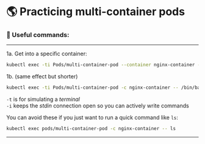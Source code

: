 # 🌎 Practicing multi-container pods

### 🚀 Useful commands:

---

1a. Get into a specific container:
```bash
kubectl exec -ti Pods/multi-container-pod --container nginx-container -- /bin/bash
```

1b. (same effect but shorter)
```bash
kubectl exec -ti Pods/multi-container-pod -c nginx-container -- /bin/bash
```

`-t` is for simulating a *terminal* <br>
`-i` keeps the *stdin* connection open so you can actively write commands

You can avoid these if you just want to run a quick command like `ls`:
```bash
kubectl exec pods/multi-container-pod -c nginx-container -- ls
```

---

